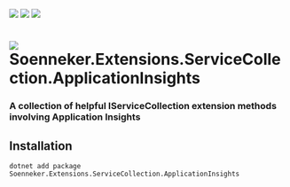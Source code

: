 ﻿[![](https://img.shields.io/nuget/v/soenneker.extensions.servicecollection.applicationinsights.svg?style=for-the-badge)](https://www.nuget.org/packages/soenneker.extensions.servicecollection.applicationinsights/)
[![](https://img.shields.io/github/actions/workflow/status/soenneker/soenneker.extensions.servicecollection.applicationinsights/publish-package.yml?style=for-the-badge)](https://github.com/soenneker/soenneker.extensions.servicecollection.applicationinsights/actions/workflows/publish-package.yml)
[![](https://img.shields.io/nuget/dt/soenneker.extensions.servicecollection.applicationinsights.svg?style=for-the-badge)](https://www.nuget.org/packages/soenneker.extensions.servicecollection.applicationinsights/)

# ![](https://user-images.githubusercontent.com/4441470/224455560-91ed3ee7-f510-4041-a8d2-3fc093025112.png) Soenneker.Extensions.ServiceCollection.ApplicationInsights
### A collection of helpful IServiceCollection extension methods involving Application Insights

## Installation

```
dotnet add package Soenneker.Extensions.ServiceCollection.ApplicationInsights
```
